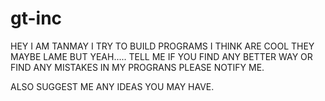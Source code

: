 # gt-inc
HEY I AM TANMAY 
I TRY TO BUILD PROGRAMS I THINK ARE COOL THEY MAYBE LAME BUT YEAH.....
TELL ME IF YOU FIND ANY BETTER WAY OR FIND ANY MISTAKES IN MY PROGRANS PLEASE NOTIFY ME.


ALSO SUGGEST ME ANY IDEAS YOU MAY HAVE.
